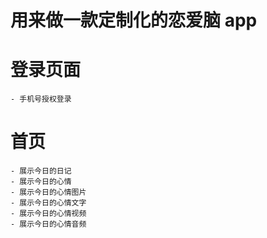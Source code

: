 # 用来做一款定制化的恋爱脑 app

# 登录页面

    - 手机号授权登录

# 首页

    - 展示今日的日记
    - 展示今日的心情
    - 展示今日的心情图片
    - 展示今日的心情文字
    - 展示今日的心情视频
    - 展示今日的心情音频
